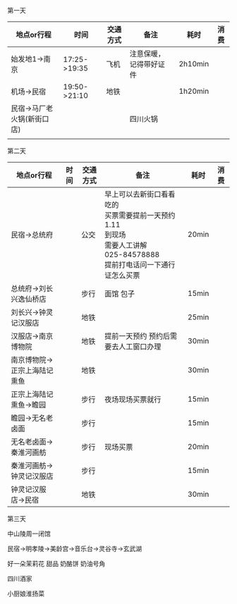 第一天

| 地点or行程          | 时间           | 交通方式 | 备注          | 耗时      | 消费  |
| --------------- | ------------ | ---- | ----------- | ------- | --- |
| 始发地1->南京        | 17:25->19:35 | 飞机   | 注意保暖，记得带好证件 | 2h10min |     |
| 机场->民宿          | 19:50->21:10 | 地铁   |             | 1h20min |     |
| 民宿->马厂老火锅(新街口店) |              |      | 四川火锅        |         |     |
|                 |              |      |             |         |     |

第二天

| 地点or行程          | 时间  | 交通方式 | 备注                                                                                 | 耗时    | 消费  |
| --------------- | --- | ---- | ---------------------------------------------------------------------------------- | ----- | --- |
| 民宿->总统府         |     | 公交   | 早上可以去新街口看看吃的<br>买票需要提前一天预约1.11<br>到现场<br>需要人工讲解<br>025-84578888<br>提前打电话问一下通行证怎么买票 | 20min |     |
| 总统府->刘长兴逸仙桥店    |     | 步行   | 面馆 包子                                                                              | 15min |     |
| 刘长兴->钟灵记汉服店     |     | 地铁   |                                                                                    | 25min |     |
| 汉服店->南京博物院      |     | 地铁   | 提前一天预约 预约后需要去人工窗口办理                                                                | 30min |     |
| 南京博物院->正宗上海陆记熏鱼 |     | 地铁   |                                                                                    | 30min |     |
| 正宗上海陆记熏鱼->瞻园    |     | 步行   | 夜场现场买票就行                                                                           | 15min |     |
| 瞻园->无名老卤面       |     | 步行   |                                                                                    | 15min |     |
| 无名老卤面->秦淮河画舫    |     | 步行   | 现场买票                                                                               | 20min |     |
| 秦淮河画舫->钟灵记汉服店   |     | 步行   |                                                                                    | 15min |     |
| 钟灵记汉服店->民宿      |     | 地铁   |                                                                                    | 30min |     |

第三天

中山陵周一闭馆

民宿->明孝陵->美龄宫->音乐台->灵谷寺->玄武湖

好一朵茉莉花 甜品
奶酪饼 奶油号角

四川酒家

小厨娘淮扬菜